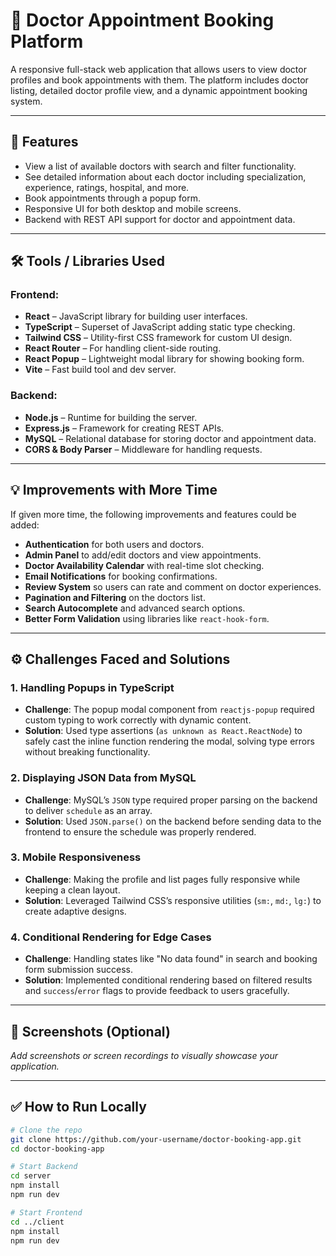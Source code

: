 # 🏥 Doctor Appointment Booking Platform

A responsive full-stack web application that allows users to view doctor profiles and book appointments with them. The platform includes doctor listing, detailed doctor profile view, and a dynamic appointment booking system.

---

## 🚀 Features

- View a list of available doctors with search and filter functionality.
- See detailed information about each doctor including specialization, experience, ratings, hospital, and more.
- Book appointments through a popup form.
- Responsive UI for both desktop and mobile screens.
- Backend with REST API support for doctor and appointment data.

---

## 🛠️ Tools / Libraries Used

### Frontend:

- **React** – JavaScript library for building user interfaces.
- **TypeScript** – Superset of JavaScript adding static type checking.
- **Tailwind CSS** – Utility-first CSS framework for custom UI design.
- **React Router** – For handling client-side routing.
- **React Popup** – Lightweight modal library for showing booking form.
- **Vite** – Fast build tool and dev server.

### Backend:

- **Node.js** – Runtime for building the server.
- **Express.js** – Framework for creating REST APIs.
- **MySQL** – Relational database for storing doctor and appointment data.
- **CORS & Body Parser** – Middleware for handling requests.

---

## 💡 Improvements with More Time

If given more time, the following improvements and features could be added:

- **Authentication** for both users and doctors.
- **Admin Panel** to add/edit doctors and view appointments.
- **Doctor Availability Calendar** with real-time slot checking.
- **Email Notifications** for booking confirmations.
- **Review System** so users can rate and comment on doctor experiences.
- **Pagination and Filtering** on the doctors list.
- **Search Autocomplete** and advanced search options.
- **Better Form Validation** using libraries like `react-hook-form`.

---

## ⚙️ Challenges Faced and Solutions

### 1. **Handling Popups in TypeScript**

- **Challenge**: The popup modal component from `reactjs-popup` required custom typing to work correctly with dynamic content.
- **Solution**: Used type assertions (`as unknown as React.ReactNode`) to safely cast the inline function rendering the modal, solving type errors without breaking functionality.

### 2. **Displaying JSON Data from MySQL**

- **Challenge**: MySQL’s `JSON` type required proper parsing on the backend to deliver `schedule` as an array.
- **Solution**: Used `JSON.parse()` on the backend before sending data to the frontend to ensure the schedule was properly rendered.

### 3. **Mobile Responsiveness**

- **Challenge**: Making the profile and list pages fully responsive while keeping a clean layout.
- **Solution**: Leveraged Tailwind CSS’s responsive utilities (`sm:`, `md:`, `lg:`) to create adaptive designs.

### 4. **Conditional Rendering for Edge Cases**

- **Challenge**: Handling states like "No data found" in search and booking form submission success.
- **Solution**: Implemented conditional rendering based on filtered results and `success`/`error` flags to provide feedback to users gracefully.

---

## 📸 Screenshots (Optional)

_Add screenshots or screen recordings to visually showcase your application._

---

## ✅ How to Run Locally

```bash
# Clone the repo
git clone https://github.com/your-username/doctor-booking-app.git
cd doctor-booking-app

# Start Backend
cd server
npm install
npm run dev

# Start Frontend
cd ../client
npm install
npm run dev
```
